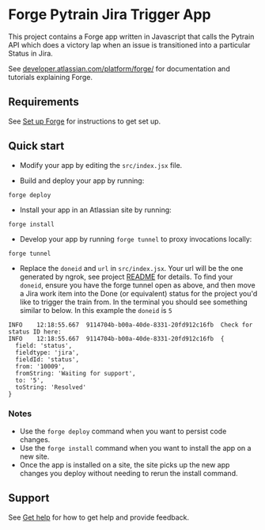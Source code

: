 # Forge Pytrain Jira Trigger App

This project contains a Forge app written in Javascript that calls the Pytrain API which does a victory lap when an issue is transitioned into a particular Status in Jira.

See [developer.atlassian.com/platform/forge/](https://developer.atlassian.com/platform/forge) for documentation and tutorials explaining Forge.

## Requirements

See [Set up Forge](https://developer.atlassian.com/platform/forge/set-up-forge/) for instructions to get set up.

## Quick start

- Modify your app by editing the `src/index.jsx` file.

- Build and deploy your app by running:
```
forge deploy
```

- Install your app in an Atlassian site by running:
```
forge install
```

- Develop your app by running `forge tunnel` to proxy invocations locally:
```
forge tunnel
```

- Replace the `doneid` and `url` in `src/index.jsx`.  Your url will be the one generated by ngrok, see project [README](../../README.md) for details. To find your `doneid`, ensure you have the forge tunnel open as above, and then move a Jira work item into the Done (or equivalent) status for the project you'd like to trigger the train from.  In the terminal you should see something similar to below. In this example the `doneid` is `5` 

```
INFO    12:18:55.667  9114704b-b00a-40de-8331-20fd912c16fb  Check for status ID here:
INFO    12:18:55.667  9114704b-b00a-40de-8331-20fd912c16fb  {
  field: 'status',
  fieldtype: 'jira',
  fieldId: 'status',
  from: '10009',
  fromString: 'Waiting for support',
  to: '5',
  toString: 'Resolved'
}
```

### Notes
- Use the `forge deploy` command when you want to persist code changes.
- Use the `forge install` command when you want to install the app on a new site.
- Once the app is installed on a site, the site picks up the new app changes you deploy without needing to rerun the install command.

## Support

See [Get help](https://developer.atlassian.com/platform/forge/get-help/) for how to get help and provide feedback.
